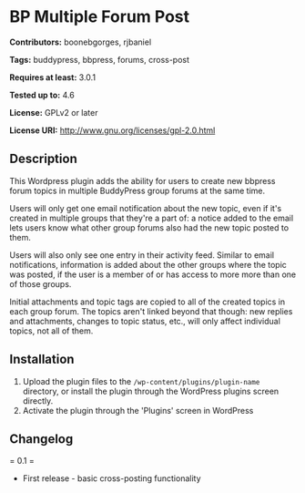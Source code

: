 # BP Multiple Forum Post
**Contributors:** boonebgorges, rjbaniel

**Tags:** buddypress, bbpress, forums, cross-post

**Requires at least:** 3.0.1

**Tested up to:** 4.6

**License:** GPLv2 or later

**License URI:** http://www.gnu.org/licenses/gpl-2.0.html


## Description

This Wordpress plugin adds the ability for users to create new bbpress forum topics in multiple BuddyPress group forums at the same time.

Users will only get one email notification about the new topic, even if it's created in multiple groups that they're a part of: a notice added to the email lets users know what other group forums also had the new topic posted to them.

Users will also only see one entry in their activity feed. Similar to email notifications, information is added about the other groups where the topic was posted, if the user is a member of or has access to more more than one of those groups.

Initial attachments and topic tags are copied to all of the created topics in each group forum. The topics aren't linked beyond that though: new replies and attachments, changes to topic status, etc., will only affect individual topics, not all of them.


## Installation

1. Upload the plugin files to the `/wp-content/plugins/plugin-name` directory, or install the plugin through the WordPress plugins screen directly.
1. Activate the plugin through the 'Plugins' screen in WordPress


## Changelog

= 0.1 =
* First release - basic cross-posting functionality
